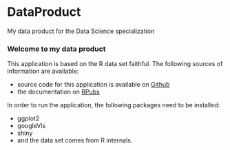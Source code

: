 # DataProduct
My data product for the Data Science specialization

### Welcome to my data product

This application is based on the R data set faithful.
The following sources of information are available:
- source code for this application is available on [Github](https://github.com/pbmarcus/DataProduct)
- the documentation on [RPubs](http://rpubs.com/pbmarcus/dataproduct)

In order to run the application, the following packages need to be installed:
- ggplot2
- googleVis
- shiny
- and the data set comes from R internals.
